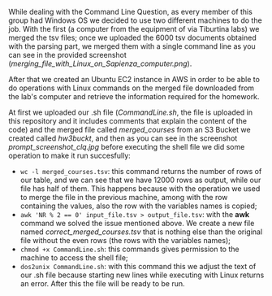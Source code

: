 While dealing with the Command Line Question, as every member of this group had Windows OS we decided to use two different machines to do the job.
With the first (a computer from the equipment of via Tiburtina labs) we merged the tsv files; once we uploaded the 6000 tsv documents obtained with the parsing part, we merged them with a single command line as you can see in the provided screenshot (*merging_file_with_Linux_on_Sapienza_computer.png*).


After that we created an Ubuntu EC2 instance in AWS in order to be able to do operations with Linux commands on the merged file downloaded from the lab's computer and retrieve the information required for the homework.


At first we uploaded our .sh file (*CommandLine.sh*, the file is uploaded in this repository and it includes comments that explain the content of the code) and the merged file called *merged_courses* from an S3 Bucket we created called *hw3buckt*, and then as you can see in the screenshot *prompt_screenshot_clq.jpg* before executing the shell file we did some operation to make it run succesfully:
* ```wc -l merged_courses.tsv```: this command returns the number of rows of our table, and we can see that we have 12000 rows as output, while our file has half of them. This happens because with the operation we used to merge the file in the previous machine, among with the row containing the values, also the row with the variables names is copied;
* ```awk 'NR % 2 == 0' input_file.tsv > output_file.tsv```: with the **awk** command we solved the issue mentioned above. We create a new file named *correct_merged_courses.tsv* that is nothing else than the original file without the even rows (the rows with the variables names);
* ```chmod +x CommandLine.sh```: this commands gives permission to the machine to access the shell file;
* ```dos2unix CommandLine.sh```: with this command this we adjust the text of our .sh file because starting new lines while executing with Linux returns an error. After this the file will be ready to be run.


